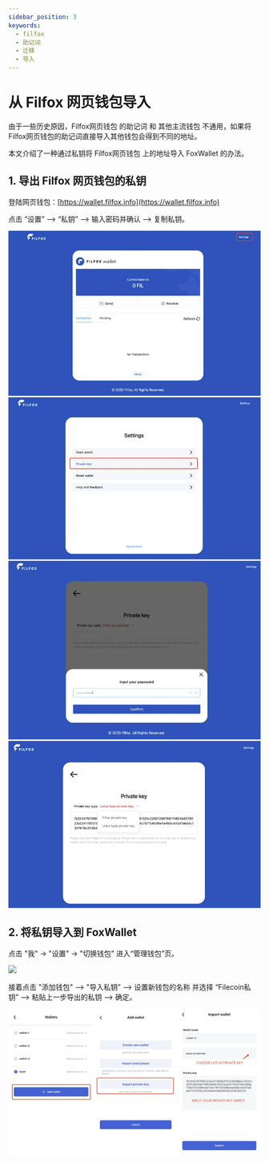 ```yaml
---
sidebar_position: 3
keywords:
  - filfox
  - 助记词
  - 迁移
  - 导入
---
```


# 从 Filfox 网页钱包导入

由于一些历史原因，Filfox网页钱包 的助记词 和 其他主流钱包 不通用，如果将 Filfox网页钱包的助记词直接导入其他钱包会得到不同的地址。

本文介绍了一种通过私钥将 Filfox网页钱包 上的地址导入 FoxWallet 的办法。

## 1. 导出 Filfox 网页钱包的私钥

登陆网页钱包：[https://wallet.filfox.info](https://wallet.filfox.info)

点击 “设置” —> “私钥” —> 输入密码并确认 —> 复制私钥。

![](../img/filfox-export-0.webp)
![](../img/filfox-export-1.webp)
![](../img/filfox-export-2.webp)
![](../img/filfox-export-3.webp)

## 2. 将私钥导入到 FoxWallet

点击 "我" -> "设置" -> "切换钱包" 进入“管理钱包”页。

<img src="/img/docs/wallets.webp" width="320" />

接着点击 "添加钱包" —> "导入私钥" —> 设置新钱包的名称 并选择 “Filecoin私钥” —> 粘贴上一步导出的私钥 —> 确定。

![](../img/import-lotus.webp)





